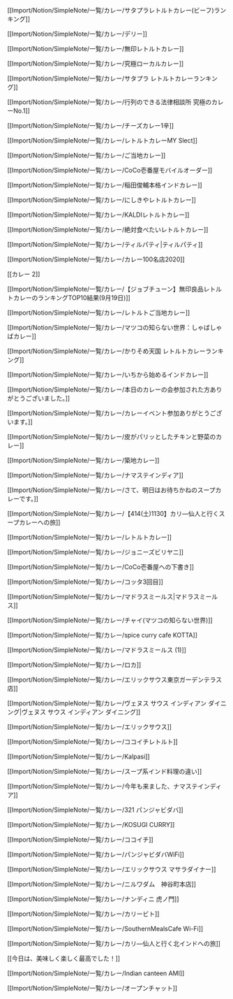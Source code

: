   

[[Import/Notion/SimpleNote/一覧/カレー/サタプラレトルトカレー(ビーフ)ランキング]]

[[Import/Notion/SimpleNote/一覧/カレー/デリー]]

[[Import/Notion/SimpleNote/一覧/カレー/無印レトルトカレー]]

[[Import/Notion/SimpleNote/一覧/カレー/究極ローカルカレー]]

[[Import/Notion/SimpleNote/一覧/カレー/サタプラ レトルトカレーランキング]]

[[Import/Notion/SimpleNote/一覧/カレー/行列のできる法律相談所 究極のカレーNo.1]]

[[Import/Notion/SimpleNote/一覧/カレー/チーズカレー1辛]]

[[Import/Notion/SimpleNote/一覧/カレー/レトルトカレーMY Slect]]

[[Import/Notion/SimpleNote/一覧/カレー/ご当地カレー]]

[[Import/Notion/SimpleNote/一覧/カレー/CoCo壱番屋モバイルオーダー]]

[[Import/Notion/SimpleNote/一覧/カレー/稲田俊輔本格インドカレー]]

[[Import/Notion/SimpleNote/一覧/カレー/にしきやレトルトカレー]]

[[Import/Notion/SimpleNote/一覧/カレー/KALDIレトルトカレー]]

[[Import/Notion/SimpleNote/一覧/カレー/絶対食べたいレトルトカレー]]

[[Import/Notion/SimpleNote/一覧/カレー/ティルパティ|ティルパティ]]

[[Import/Notion/SimpleNote/一覧/カレー/カレー100名店2020]]

[[カレー 2]]

[[Import/Notion/SimpleNote/一覧/カレー/【ジョブチューン】無印良品レトルトカレーのランキングTOP10結果(9月19日)]]

[[Import/Notion/SimpleNote/一覧/カレー/レトルトご当地カレー]]

[[Import/Notion/SimpleNote/一覧/カレー/マツコの知らない世界：しゃばしゃばカレー]]

[[Import/Notion/SimpleNote/一覧/カレー/かりそめ天国 レトルトカレーランキング]]

[[Import/Notion/SimpleNote/一覧/カレー/いちから始めるインドカレー]]

[[Import/Notion/SimpleNote/一覧/カレー/本日のカレーの会参加された方ありがとうございました。]]

[[Import/Notion/SimpleNote/一覧/カレー/カレーイベント参加ありがとうございます。]]

[[Import/Notion/SimpleNote/一覧/カレー/皮がパリッとしたチキンと野菜のカレー]]

[[Import/Notion/SimpleNote/一覧/カレー/築地カレー]]

[[Import/Notion/SimpleNote/一覧/カレー/ナマステインディア]]

[[Import/Notion/SimpleNote/一覧/カレー/さて、明日はお待ちかねのスープカレーです。]]

[[Import/Notion/SimpleNote/一覧/カレー/【414(土)1130】カリ―仙人と行くスープカレーへの旅]]

[[Import/Notion/SimpleNote/一覧/カレー/レトルトカレー]]

[[Import/Notion/SimpleNote/一覧/カレー/ジョニーズビリヤニ]]

[[Import/Notion/SimpleNote/一覧/カレー/CoCo壱番屋への下書き]]

[[Import/Notion/SimpleNote/一覧/カレー/コッタ3回目]]

[[Import/Notion/SimpleNote/一覧/カレー/マドラスミールス|マドラスミールス]]

[[Import/Notion/SimpleNote/一覧/カレー/チャイ(マツコの知らない世界)]]

[[Import/Notion/SimpleNote/一覧/カレー/spice curry cafe KOTTA]]

[[Import/Notion/SimpleNote/一覧/カレー/マドラスミールス (1)]]

[[Import/Notion/SimpleNote/一覧/カレー/ロカ]]

[[Import/Notion/SimpleNote/一覧/カレー/エリックサウス東京ガーデンテラス店]]

[[Import/Notion/SimpleNote/一覧/カレー/ヴェヌス サウス インディアン ダイニング|ヴェヌス サウス インディアン ダイニング]]

[[Import/Notion/SimpleNote/一覧/カレー/エリックサウス]]

[[Import/Notion/SimpleNote/一覧/カレー/ココイチレトルト]]

[[Import/Notion/SimpleNote/一覧/カレー/Kalpasi]]

[[Import/Notion/SimpleNote/一覧/カレー/スープ系インド料理の違い]]

[[Import/Notion/SimpleNote/一覧/カレー/今年も来ました、ナマステインディア]]

[[Import/Notion/SimpleNote/一覧/カレー/321 パンジャビダバ]]

[[Import/Notion/SimpleNote/一覧/カレー/KOSUGI CURRY]]

[[Import/Notion/SimpleNote/一覧/カレー/ココイチ]]

[[Import/Notion/SimpleNote/一覧/カレー/パンジャビダバWiFi]]

[[Import/Notion/SimpleNote/一覧/カレー/エリックサウス マサラダイナー]]

[[Import/Notion/SimpleNote/一覧/カレー/ニルワダム　神谷町本店]]

[[Import/Notion/SimpleNote/一覧/カレー/ナンディニ 虎ノ門]]

[[Import/Notion/SimpleNote/一覧/カレー/カリービト]]

[[Import/Notion/SimpleNote/一覧/カレー/SouthernMealsCafe Wi-Fi]]

[[Import/Notion/SimpleNote/一覧/カレー/カリ―仙人と行く北インドへの旅]]

[[今日は、美味しく楽しく最高でした！]]

[[Import/Notion/SimpleNote/一覧/カレー/Indian canteen AMI]]

[[Import/Notion/SimpleNote/一覧/カレー/オープンチャット]]